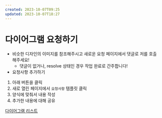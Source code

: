 ```yaml
---
created: 2023-10-07T09:25
updated: 2023-10-07T18:27
---
```

# 다이어그램 요청하기

- 비슷한 디자인의 이미지를 참조해주시고 새로운 요청 페이지에서 댓글로 저를 호출해주세요!
    - 댓글이 없거나, resolve 상태인 경우 작업 완료로 간주합니다!
- 요청사항 추가하기
1. 아래 버튼을 클릭
2. 새로 열린 페이지에서 `요청사항` 템플릿 클릭
3. 양식에 맞춰서 내용 작성
4. 추가한 내용에 대해 공유

[다이어그램 리스트](%E1%84%83%E1%85%A1%E1%84%8B%E1%85%B5%E1%84%8B%E1%85%A5%E1%84%80%E1%85%B3%E1%84%85%E1%85%A2%E1%86%B7%20%E1%84%85%E1%85%B5%E1%84%89%E1%85%B3%E1%84%90%E1%85%B3%2001a0ab719597499ab6fb830f0caefc48.csv)